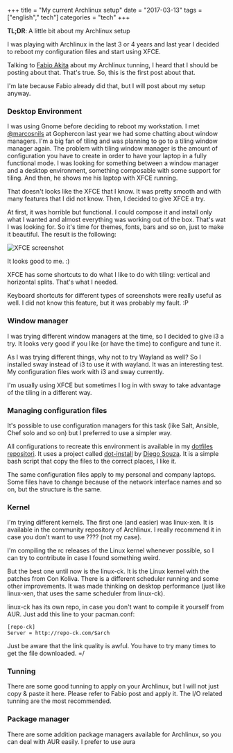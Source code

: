 +++
title = "My current Archlinux setup"
date = "2017-03-13"
tags = ["english"," tech"]
categories = "tech"
+++

**TL;DR**: A little bit about my Archlinux setup

I was playing with Archlinux in the last 3 or 4 years and last year I decided to
reboot my configuration files and start using XFCE.

Talking to [Fabio Akita](https://twitter.com/AkitaOnRails) about my Archlinux
tunning, I heard that I should be posting about that. That's true. So, this is
the first post about that.

I'm late because Fabio already did that, but I will post about my setup anyway.

### Desktop Environment

I was using Gnome before deciding to reboot my workstation. I
met [@marcosnils](https://twitter.com/marcosnils) at Gophercon last year we had
some chatting about window managers.  I'm a big fan of tiling and was planning
to go to a tiling window manager again. The problem with tiling window manager
is the amount of configuration you have to create in order to have your laptop
in a fully functional mode. I was looking for something between a window manager
and a desktop environment, something composable with some support for
tiling. And then, he shows me his laptop with XFCE running.

That doesn't looks like the XFCE that I know. It was pretty smooth and with many
features that I did not know. Then, I decided to give XFCE a try.

At first, it was horrible but functional. I could compose it and install only
what I wanted and almost everything was working out of the box. That's wat I was
looking for.  So it's time for themes, fonts, bars and so on, just to make it
beautiful. The result is the following:

![XFCE screenshot]()

It looks good to me. :)

XFCE has some shortcuts to do what I like to do with tiling: vertical and
horizontal splits. That's what I needed.

Keyboard shortcuts for different types of screenshots were really useful as
well. I did not know this feature, but it was probably my fault. :P

### Window manager

I was trying different window managers at the time, so I decided to give i3 a
try. It looks very good if you like (or have the time) to configure and tune it.

As I was trying different things, why not to try Wayland as well? So I installed
sway instead of i3 to use it with wayland. It was an interesting test. My
configuration files work with i3 and sway currently.

I'm usually using XFCE but sometimes I log in with sway to take advantage of the
tiling in a different way.

### Managing configuration files

It's possible to use configuration managers for this task (like Salt, Ansible,
Chef solo and so on) but I preferred to use a simpler way.

All configurations to recreate this environment is available in
my [dotfiles repositori](https://github.com/PotHix/pothix-dotfiles). It uses a
project called [dot-install](https://github.com/dgvncsz0f/dot-install)
by [Diego Souza](https://github.com/dgvncsz0f). It is a simple bash script that
copy the files to the correct places, I like it.

The same configuration files apply to my personal and company laptops. Some
files have to change because of the network interface names and so on, but the
structure is the same.

### Kernel

I'm trying different kernels. The first one (and easier) was linux-xen. It is
available in the community repository of Archlinux. I really recommend it in
case you don't want to use ???? (not my case).

I'm compiling the rc releases of the Linux kernel whenever possible, so I can
try to contribute in case I found something weird.

But the best one until now is the linux-ck. It is the Linux kernel with the
patches from Con Koliva. There is a different scheduler running and some other
improvements. It was made thinking on desktop performance (just like linux-xen,
that uses the same scheduler from linux-ck).

linux-ck has its own repo, in case you don't want to compile it yourself from
AUR. Just add this line to your pacman.conf:

    [repo-ck]
    Server = http://repo-ck.com/$arch

Just be aware that the link quality is awful. You have to try many times to get
the file downloaded. =/

### Tunning

There are some good tunning to apply on your Archlinux, but I will not just copy
& paste it here. Please refer to Fabio post and apply it. The I/O related
tunning are the most recommended.

### Package manager

There are some addition package managers available for Archlinux, so you can
deal with AUR easily. I prefer to use aura
